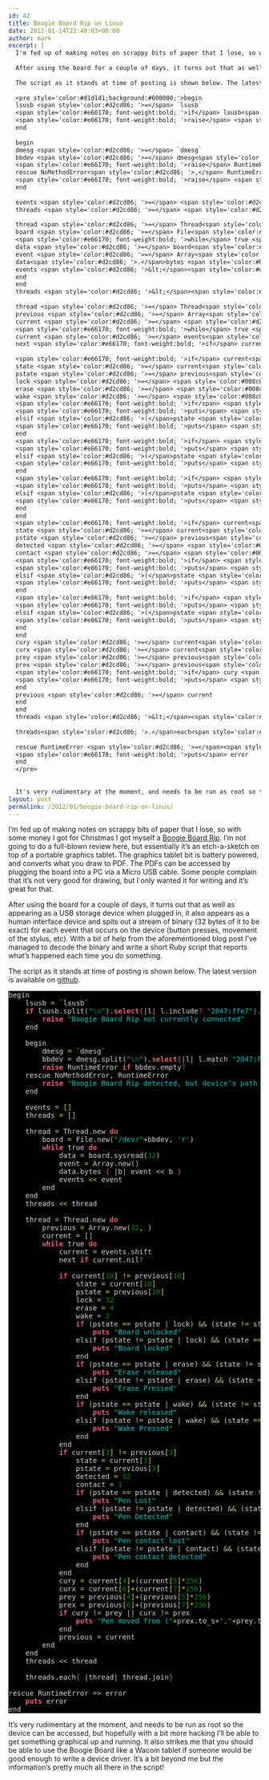 ```yaml
---
id: 42
title: Boogie Board Rip on Linux
date: 2012-01-14T22:49:03+00:00
author: mark
excerpt: |
  I'm fed up of making notes on scrappy bits of paper that I lose, so with some money I got for Christmas I got myself a <a href="http://www.amazon.co.uk/gp/product/B005ZPZ5XW/ref=as_li_qf_sp_asin_il_tl?ie=UTF8&tag=barrfrozwast-21&linkCode=as2&camp=1634&creative=6738&creativeASIN=B005ZPZ5XW">Boogie Board Rip</a>.  I'm not going to do a full-blown review here, but essentially it's an etch-a-sketch on top of a portable graphics tablet.  The graphics tablet bit is battery powered, and converts what you draw to PDF.  The PDFs can be accessed by plugging the board into a PC via a Micro USB cable. Some people complain that it's not very good for drawing, but I only wanted it for writing and it's great for that.
  
  After using the board for a couple of days, it turns out that as well as appearing as a USB storage device when plugged in, it also appears as a human interface device and spits out a stream of binary (32 bytes of it to be exact) for each event that occurs on the device (button presses, movement of the stylus, etc).  With a bit of help from the aforementioned blog post I've managed to decode the binary and write a short Ruby script that reports what's happened each time you do something.
  
  The script as it stands at time of posting is shown below. The latest version is available on <a href="https://github.com/marxjohnson/rubyboard">github</a>.
  
  <pre style='color:#d1d1d1;background:#000000;'>begin
  lsusb <span style='color:#d2cd86; '>=</span> `lsusb`
  <span style='color:#e66170; font-weight:bold; '>if</span> lsusb<span style='color:#d2cd86; '>.</span>split<span style='color:#d2cd86; '>(</span><span style='color:#02d045; '>"</span><span style='color:#008080; '>\n</span><span style='color:#02d045; '>"</span><span style='color:#d2cd86; '>)</span><span style='color:#d2cd86; '>.</span><span style='color:#e66170; font-weight:bold; '>select</span><span style='color:#b060b0; '>{</span><span style='color:#d2cd86; '>|</span>l<span style='color:#d2cd86; '>|</span> l<span style='color:#d2cd86; '>.</span>include<span style='color:#b060b0; '>?</span> <span style='color:#02d045; '>"</span><span style='color:#00c4c4; '>2047:ffe7</span><span style='color:#02d045; '>"</span><span style='color:#b060b0; '>}</span><span style='color:#d2cd86; '>.</span>count <span style='color:#d2cd86; '>=</span><span style='color:#d2cd86; '>=</span> <span style='color:#008c00; '>0</span>
  <span style='color:#e66170; font-weight:bold; '>raise</span> <span style='color:#02d045; '>"</span><span style='color:#00c4c4; '>Boogie Board Rip not currently connected</span><span style='color:#02d045; '>"</span>
  end
  
  begin
  dmesg <span style='color:#d2cd86; '>=</span> `dmesg`
  bbdev <span style='color:#d2cd86; '>=</span> dmesg<span style='color:#d2cd86; '>.</span>split<span style='color:#d2cd86; '>(</span><span style='color:#02d045; '>"</span><span style='color:#008080; '>\n</span><span style='color:#02d045; '>"</span><span style='color:#d2cd86; '>)</span><span style='color:#d2cd86; '>.</span><span style='color:#e66170; font-weight:bold; '>select</span><span style='color:#b060b0; '>{</span><span style='color:#d2cd86; '>|</span>l<span style='color:#d2cd86; '>|</span> l<span style='color:#d2cd86; '>.</span>match <span style='color:#02d045; '>"</span><span style='color:#00c4c4; '>2047:FFE7.*hidraw[0-9]</span><span style='color:#02d045; '>"</span><span style='color:#b060b0; '>}</span><span style='color:#d2cd86; '>.</span>pop<span style='color:#d2cd86; '>.</span>match<span style='color:#d2cd86; '>(</span><span style='color:#02d045; '>"</span><span style='color:#00c4c4; '>(hidraw[0-9]+)</span><span style='color:#02d045; '>"</span><span style='color:#d2cd86; '>)</span><span style='color:#d2cd86; '>.</span>to_s
  <span style='color:#e66170; font-weight:bold; '>raise</span> RuntimeError <span style='color:#e66170; font-weight:bold; '>if</span> bbdev<span style='color:#d2cd86; '>.</span>empty<span style='color:#b060b0; '>?</span>
  rescue NoMethodError<span style='color:#d2cd86; '>,</span> RuntimeError
  <span style='color:#e66170; font-weight:bold; '>raise</span> <span style='color:#02d045; '>"</span><span style='color:#00c4c4; '>Boogie Board Rip detected, but device's path could not be determined</span><span style='color:#02d045; '>"</span>
  end
  
  events <span style='color:#d2cd86; '>=</span> <span style='color:#d2cd86; '>[</span><span style='color:#d2cd86; '>]</span>
  threads <span style='color:#d2cd86; '>=</span> <span style='color:#d2cd86; '>[</span><span style='color:#d2cd86; '>]</span>
  
  thread <span style='color:#d2cd86; '>=</span> Thread<span style='color:#d2cd86; '>.</span>new <span style='color:#e66170; font-weight:bold; '>do</span>
  board <span style='color:#d2cd86; '>=</span> File<span style='color:#d2cd86; '>.</span>new<span style='color:#d2cd86; '>(</span><span style='color:#02d045; '>"</span><span style='color:#00c4c4; '>/dev/</span><span style='color:#02d045; '>"</span><span style='color:#d2cd86; '>+</span>bbdev<span style='color:#d2cd86; '>,</span> <span style='color:#00c4c4; '>'r'</span><span style='color:#d2cd86; '>)</span>
  <span style='color:#e66170; font-weight:bold; '>while</span> true <span style='color:#e66170; font-weight:bold; '>do</span>
  data <span style='color:#d2cd86; '>=</span> board<span style='color:#d2cd86; '>.</span>sysread<span style='color:#d2cd86; '>(</span><span style='color:#008c00; '>32</span><span style='color:#d2cd86; '>)</span>
  event <span style='color:#d2cd86; '>=</span> Array<span style='color:#d2cd86; '>.</span>new<span style='color:#d2cd86; '>(</span><span style='color:#d2cd86; '>)</span>
  data<span style='color:#d2cd86; '>.</span>bytes <span style='color:#b060b0; '>{</span> <span style='color:#d2cd86; '>|</span>b<span style='color:#d2cd86; '>|</span> event <span style='color:#d2cd86; '>&lt;</span><span style='color:#d2cd86; '>&lt;</span> b <span style='color:#b060b0; '>}</span>
  events <span style='color:#d2cd86; '>&lt;</span><span style='color:#d2cd86; '>&lt;</span> event
  end
  end
  threads <span style='color:#d2cd86; '>&lt;</span><span style='color:#d2cd86; '>&lt;</span> thread
  
  thread <span style='color:#d2cd86; '>=</span> Thread<span style='color:#d2cd86; '>.</span>new <span style='color:#e66170; font-weight:bold; '>do</span>
  previous <span style='color:#d2cd86; '>=</span> Array<span style='color:#d2cd86; '>.</span>new<span style='color:#d2cd86; '>(</span><span style='color:#008c00; '>32</span><span style='color:#d2cd86; '>,</span> <span style='color:#008c00; '>0</span><span style='color:#d2cd86; '>)</span>
  current <span style='color:#d2cd86; '>=</span> <span style='color:#d2cd86; '>[</span><span style='color:#d2cd86; '>]</span>
  <span style='color:#e66170; font-weight:bold; '>while</span> true <span style='color:#e66170; font-weight:bold; '>do</span>
  current <span style='color:#d2cd86; '>=</span> events<span style='color:#d2cd86; '>.</span>shift
  next <span style='color:#e66170; font-weight:bold; '>if</span> current<span style='color:#d2cd86; '>.</span>nil<span style='color:#b060b0; '>?</span>
  
  <span style='color:#e66170; font-weight:bold; '>if</span> current<span style='color:#d2cd86; '>[</span><span style='color:#008c00; '>10</span><span style='color:#d2cd86; '>]</span> <span style='color:#d2cd86; '>!</span><span style='color:#d2cd86; '>=</span> previous<span style='color:#d2cd86; '>[</span><span style='color:#008c00; '>10</span><span style='color:#d2cd86; '>]</span>
  state <span style='color:#d2cd86; '>=</span> current<span style='color:#d2cd86; '>[</span><span style='color:#008c00; '>10</span><span style='color:#d2cd86; '>]</span>
  pstate <span style='color:#d2cd86; '>=</span> previous<span style='color:#d2cd86; '>[</span><span style='color:#008c00; '>10</span><span style='color:#d2cd86; '>]</span>
  lock <span style='color:#d2cd86; '>=</span> <span style='color:#008c00; '>32</span>
  erase <span style='color:#d2cd86; '>=</span> <span style='color:#008c00; '>4</span>
  wake <span style='color:#d2cd86; '>=</span> <span style='color:#008c00; '>2</span>
  <span style='color:#e66170; font-weight:bold; '>if</span> <span style='color:#d2cd86; '>(</span>pstate <span style='color:#d2cd86; '>=</span><span style='color:#d2cd86; '>=</span> pstate <span style='color:#d2cd86; '>|</span> lock<span style='color:#d2cd86; '>)</span> <span style='color:#d2cd86; '>&amp;</span><span style='color:#d2cd86; '>&amp;</span> <span style='color:#d2cd86; '>(</span>state <span style='color:#d2cd86; '>!</span><span style='color:#d2cd86; '>=</span> state <span style='color:#d2cd86; '>|</span> lock<span style='color:#d2cd86; '>)</span>
  <span style='color:#e66170; font-weight:bold; '>puts</span> <span style='color:#02d045; '>"</span><span style='color:#00c4c4; '>Board unlocked</span><span style='color:#02d045; '>"</span>
  elsif <span style='color:#d2cd86; '>(</span>pstate <span style='color:#d2cd86; '>!</span><span style='color:#d2cd86; '>=</span> pstate <span style='color:#d2cd86; '>|</span> lock<span style='color:#d2cd86; '>)</span> <span style='color:#d2cd86; '>&amp;</span><span style='color:#d2cd86; '>&amp;</span> <span style='color:#d2cd86; '>(</span>state <span style='color:#d2cd86; '>=</span><span style='color:#d2cd86; '>=</span> state <span style='color:#d2cd86; '>|</span> lock<span style='color:#d2cd86; '>)</span>
  <span style='color:#e66170; font-weight:bold; '>puts</span> <span style='color:#02d045; '>"</span><span style='color:#00c4c4; '>Board locked</span><span style='color:#02d045; '>"</span>
  end
  <span style='color:#e66170; font-weight:bold; '>if</span> <span style='color:#d2cd86; '>(</span>pstate <span style='color:#d2cd86; '>=</span><span style='color:#d2cd86; '>=</span> pstate <span style='color:#d2cd86; '>|</span> erase<span style='color:#d2cd86; '>)</span> <span style='color:#d2cd86; '>&amp;</span><span style='color:#d2cd86; '>&amp;</span> <span style='color:#d2cd86; '>(</span>state <span style='color:#d2cd86; '>!</span><span style='color:#d2cd86; '>=</span> state <span style='color:#d2cd86; '>|</span> erase<span style='color:#d2cd86; '>)</span>
  <span style='color:#e66170; font-weight:bold; '>puts</span> <span style='color:#02d045; '>"</span><span style='color:#00c4c4; '>Erase released</span><span style='color:#02d045; '>"</span>
  elsif <span style='color:#d2cd86; '>(</span>pstate <span style='color:#d2cd86; '>!</span><span style='color:#d2cd86; '>=</span> pstate <span style='color:#d2cd86; '>|</span> erase<span style='color:#d2cd86; '>)</span> <span style='color:#d2cd86; '>&amp;</span><span style='color:#d2cd86; '>&amp;</span> <span style='color:#d2cd86; '>(</span>state <span style='color:#d2cd86; '>=</span><span style='color:#d2cd86; '>=</span> state <span style='color:#d2cd86; '>|</span> erase<span style='color:#d2cd86; '>)</span>
  <span style='color:#e66170; font-weight:bold; '>puts</span> <span style='color:#02d045; '>"</span><span style='color:#00c4c4; '>Erase Pressed</span><span style='color:#02d045; '>"</span>
  end
  <span style='color:#e66170; font-weight:bold; '>if</span> <span style='color:#d2cd86; '>(</span>pstate <span style='color:#d2cd86; '>=</span><span style='color:#d2cd86; '>=</span> pstate <span style='color:#d2cd86; '>|</span> wake<span style='color:#d2cd86; '>)</span> <span style='color:#d2cd86; '>&amp;</span><span style='color:#d2cd86; '>&amp;</span> <span style='color:#d2cd86; '>(</span>state <span style='color:#d2cd86; '>!</span><span style='color:#d2cd86; '>=</span> state <span style='color:#d2cd86; '>|</span> wake<span style='color:#d2cd86; '>)</span>
  <span style='color:#e66170; font-weight:bold; '>puts</span> <span style='color:#02d045; '>"</span><span style='color:#00c4c4; '>Wake released</span><span style='color:#02d045; '>"</span>
  elsif <span style='color:#d2cd86; '>(</span>pstate <span style='color:#d2cd86; '>!</span><span style='color:#d2cd86; '>=</span> pstate <span style='color:#d2cd86; '>|</span> wake<span style='color:#d2cd86; '>)</span> <span style='color:#d2cd86; '>&amp;</span><span style='color:#d2cd86; '>&amp;</span> <span style='color:#d2cd86; '>(</span>state <span style='color:#d2cd86; '>=</span><span style='color:#d2cd86; '>=</span> state <span style='color:#d2cd86; '>|</span> wake<span style='color:#d2cd86; '>)</span>
  <span style='color:#e66170; font-weight:bold; '>puts</span> <span style='color:#02d045; '>"</span><span style='color:#00c4c4; '>Wake Pressed</span><span style='color:#02d045; '>"</span>
  end
  end
  <span style='color:#e66170; font-weight:bold; '>if</span> current<span style='color:#d2cd86; '>[</span><span style='color:#008c00; '>3</span><span style='color:#d2cd86; '>]</span> <span style='color:#d2cd86; '>!</span><span style='color:#d2cd86; '>=</span> previous<span style='color:#d2cd86; '>[</span><span style='color:#008c00; '>3</span><span style='color:#d2cd86; '>]</span>
  state <span style='color:#d2cd86; '>=</span> current<span style='color:#d2cd86; '>[</span><span style='color:#008c00; '>3</span><span style='color:#d2cd86; '>]</span>
  pstate <span style='color:#d2cd86; '>=</span> previous<span style='color:#d2cd86; '>[</span><span style='color:#008c00; '>3</span><span style='color:#d2cd86; '>]</span>
  detected <span style='color:#d2cd86; '>=</span> <span style='color:#008c00; '>32</span>
  contact <span style='color:#d2cd86; '>=</span> <span style='color:#008c00; '>1</span>
  <span style='color:#e66170; font-weight:bold; '>if</span> <span style='color:#d2cd86; '>(</span>pstate <span style='color:#d2cd86; '>=</span><span style='color:#d2cd86; '>=</span> pstate <span style='color:#d2cd86; '>|</span> detected<span style='color:#d2cd86; '>)</span> <span style='color:#d2cd86; '>&amp;</span><span style='color:#d2cd86; '>&amp;</span> <span style='color:#d2cd86; '>(</span>state <span style='color:#d2cd86; '>!</span><span style='color:#d2cd86; '>=</span> state <span style='color:#d2cd86; '>|</span> detected<span style='color:#d2cd86; '>)</span>
  <span style='color:#e66170; font-weight:bold; '>puts</span> <span style='color:#02d045; '>"</span><span style='color:#00c4c4; '>Pen Lost</span><span style='color:#02d045; '>"</span>
  elsif <span style='color:#d2cd86; '>(</span>pstate <span style='color:#d2cd86; '>!</span><span style='color:#d2cd86; '>=</span> pstate <span style='color:#d2cd86; '>|</span> detected<span style='color:#d2cd86; '>)</span> <span style='color:#d2cd86; '>&amp;</span><span style='color:#d2cd86; '>&amp;</span> <span style='color:#d2cd86; '>(</span>state <span style='color:#d2cd86; '>=</span><span style='color:#d2cd86; '>=</span> state <span style='color:#d2cd86; '>|</span> detected<span style='color:#d2cd86; '>)</span>
  <span style='color:#e66170; font-weight:bold; '>puts</span> <span style='color:#02d045; '>"</span><span style='color:#00c4c4; '>Pen Detected</span><span style='color:#02d045; '>"</span>
  end
  <span style='color:#e66170; font-weight:bold; '>if</span> <span style='color:#d2cd86; '>(</span>pstate <span style='color:#d2cd86; '>=</span><span style='color:#d2cd86; '>=</span> pstate <span style='color:#d2cd86; '>|</span> contact<span style='color:#d2cd86; '>)</span> <span style='color:#d2cd86; '>&amp;</span><span style='color:#d2cd86; '>&amp;</span> <span style='color:#d2cd86; '>(</span>state <span style='color:#d2cd86; '>!</span><span style='color:#d2cd86; '>=</span> state <span style='color:#d2cd86; '>|</span> contact<span style='color:#d2cd86; '>)</span>
  <span style='color:#e66170; font-weight:bold; '>puts</span> <span style='color:#02d045; '>"</span><span style='color:#00c4c4; '>Pen contact lost</span><span style='color:#02d045; '>"</span>
  elsif <span style='color:#d2cd86; '>(</span>pstate <span style='color:#d2cd86; '>!</span><span style='color:#d2cd86; '>=</span> pstate <span style='color:#d2cd86; '>|</span> contact<span style='color:#d2cd86; '>)</span> <span style='color:#d2cd86; '>&amp;</span><span style='color:#d2cd86; '>&amp;</span> <span style='color:#d2cd86; '>(</span>state <span style='color:#d2cd86; '>=</span><span style='color:#d2cd86; '>=</span> state <span style='color:#d2cd86; '>|</span> contact<span style='color:#d2cd86; '>)</span>
  <span style='color:#e66170; font-weight:bold; '>puts</span> <span style='color:#02d045; '>"</span><span style='color:#00c4c4; '>Pen contact detected</span><span style='color:#02d045; '>"</span>
  end
  end
  cury <span style='color:#d2cd86; '>=</span> current<span style='color:#d2cd86; '>[</span><span style='color:#008c00; '>4</span><span style='color:#d2cd86; '>]</span><span style='color:#d2cd86; '>+</span><span style='color:#d2cd86; '>(</span>current<span style='color:#d2cd86; '>[</span><span style='color:#008c00; '>5</span><span style='color:#d2cd86; '>]</span><span style='color:#d2cd86; '>*</span><span style='color:#008c00; '>256</span><span style='color:#d2cd86; '>)</span>
  curx <span style='color:#d2cd86; '>=</span> current<span style='color:#d2cd86; '>[</span><span style='color:#008c00; '>6</span><span style='color:#d2cd86; '>]</span><span style='color:#d2cd86; '>+</span><span style='color:#d2cd86; '>(</span>current<span style='color:#d2cd86; '>[</span><span style='color:#008c00; '>7</span><span style='color:#d2cd86; '>]</span><span style='color:#d2cd86; '>*</span><span style='color:#008c00; '>256</span><span style='color:#d2cd86; '>)</span>
  prey <span style='color:#d2cd86; '>=</span> previous<span style='color:#d2cd86; '>[</span><span style='color:#008c00; '>4</span><span style='color:#d2cd86; '>]</span><span style='color:#d2cd86; '>+</span><span style='color:#d2cd86; '>(</span>previous<span style='color:#d2cd86; '>[</span><span style='color:#008c00; '>5</span><span style='color:#d2cd86; '>]</span><span style='color:#d2cd86; '>*</span><span style='color:#008c00; '>256</span><span style='color:#d2cd86; '>)</span>
  prex <span style='color:#d2cd86; '>=</span> previous<span style='color:#d2cd86; '>[</span><span style='color:#008c00; '>6</span><span style='color:#d2cd86; '>]</span><span style='color:#d2cd86; '>+</span><span style='color:#d2cd86; '>(</span>previous<span style='color:#d2cd86; '>[</span><span style='color:#008c00; '>7</span><span style='color:#d2cd86; '>]</span><span style='color:#d2cd86; '>*</span><span style='color:#008c00; '>256</span><span style='color:#d2cd86; '>)</span>
  <span style='color:#e66170; font-weight:bold; '>if</span> cury <span style='color:#d2cd86; '>!</span><span style='color:#d2cd86; '>=</span> prey <span style='color:#d2cd86; '>|</span><span style='color:#d2cd86; '>|</span> curx <span style='color:#d2cd86; '>!</span><span style='color:#d2cd86; '>=</span> prex
  <span style='color:#e66170; font-weight:bold; '>puts</span> <span style='color:#02d045; '>"</span><span style='color:#00c4c4; '>Pen moved from (</span><span style='color:#02d045; '>"</span><span style='color:#d2cd86; '>+</span>prex<span style='color:#d2cd86; '>.</span>to_s<span style='color:#d2cd86; '>+</span><span style='color:#02d045; '>"</span><span style='color:#00c4c4; '>,</span><span style='color:#02d045; '>"</span><span style='color:#d2cd86; '>+</span>prey<span style='color:#d2cd86; '>.</span>to_s<span style='color:#d2cd86; '>+</span><span style='color:#02d045; '>"</span><span style='color:#00c4c4; '>) to (</span><span style='color:#02d045; '>"</span><span style='color:#d2cd86; '>+</span>curx<span style='color:#d2cd86; '>.</span>to_s<span style='color:#d2cd86; '>+</span><span style='color:#02d045; '>"</span><span style='color:#00c4c4; '>,</span><span style='color:#02d045; '>"</span><span style='color:#d2cd86; '>+</span>cury<span style='color:#d2cd86; '>.</span>to_s<span style='color:#d2cd86; '>+</span><span style='color:#02d045; '>"</span><span style='color:#00c4c4; '>)</span><span style='color:#02d045; '>"</span>
  end
  previous <span style='color:#d2cd86; '>=</span> current
  end
  end
  threads <span style='color:#d2cd86; '>&lt;</span><span style='color:#d2cd86; '>&lt;</span> thread
  
  threads<span style='color:#d2cd86; '>.</span>each<span style='color:#b060b0; '>{</span> <span style='color:#d2cd86; '>|</span>thread<span style='color:#d2cd86; '>|</span> thread<span style='color:#d2cd86; '>.</span>join<span style='color:#b060b0; '>}</span>
  
  rescue RuntimeError <span style='color:#d2cd86; '>=</span><span style='color:#d2cd86; '>></span> error
  <span style='color:#e66170; font-weight:bold; '>puts</span> error
  end
  </pre>
  
  
  It's very rudimentary at the moment, and needs to be run as root so the device can be accessed, but hopefully with a bit more hacking I'll be able to get something graphical up and running.  It also strikes me that you should be able to use the Boogie Board like a Wacom tablet if someone would be good enough to write a device driver. It's a bit beyond me but the information's pretty much all there in the script!
layout: post
permalink: /2012/01/boogie-board-rip-on-linux/
---
```

I&#8217;m fed up of making notes on scrappy bits of paper that I lose, so with some money I got for Christmas I got myself a [Boogie Board Rip](http://www.amazon.co.uk/gp/product/B005ZPZ5XW/ref=as_li_qf_sp_asin_il_tl?ie=UTF8&tag=barrfrozwast-21&linkCode=as2&camp=1634&creative=6738&creativeASIN=B005ZPZ5XW). I&#8217;m not going to do a full-blown review here, but essentially it&#8217;s an etch-a-sketch on top of a portable graphics tablet. The graphics tablet bit is battery powered, and converts what you draw to PDF. The PDFs can be accessed by plugging the board into a PC via a Micro USB cable. Some people complain that it&#8217;s not very good for drawing, but I only wanted it for writing and it&#8217;s great for that.

After using the board for a couple of days, it turns out that as well as appearing as a USB storage device when plugged in, it also appears as a human interface device and spits out a stream of binary (32 bytes of it to be exact) for each event that occurs on the device (button presses, movement of the stylus, etc). With a bit of help from the aforementioned blog post I&#8217;ve managed to decode the binary and write a short Ruby script that reports what&#8217;s happened each time you do something.

The script as it stands at time of posting is shown below. The latest version is available on [github](https://github.com/marxjohnson/rubyboard).

<pre style='color:#d1d1d1;background:#000000;'>begin
    lsusb <span style='color:#d2cd86; '>=</span> `lsusb`
    <span style='color:#e66170; font-weight:bold; '>if</span> lsusb<span style='color:#d2cd86; '>.</span>split<span style='color:#d2cd86; '>(</span><span style='color:#02d045; '>"</span><span style='color:#008080; '>\n</span><span style='color:#02d045; '>"</span><span style='color:#d2cd86; '>)</span><span style='color:#d2cd86; '>.</span><span style='color:#e66170; font-weight:bold; '>select</span><span style='color:#b060b0; '>{</span><span style='color:#d2cd86; '>|</span>l<span style='color:#d2cd86; '>|</span> l<span style='color:#d2cd86; '>.</span>include<span style='color:#b060b0; '>?</span> <span style='color:#02d045; '>"</span><span style='color:#00c4c4; '>2047:ffe7</span><span style='color:#02d045; '>"</span><span style='color:#b060b0; '>}</span><span style='color:#d2cd86; '>.</span>count <span style='color:#d2cd86; '>=</span><span style='color:#d2cd86; '>=</span> <span style='color:#008c00; '></span>
        <span style='color:#e66170; font-weight:bold; '>raise</span> <span style='color:#02d045; '>"</span><span style='color:#00c4c4; '>Boogie Board Rip not currently connected</span><span style='color:#02d045; '>"</span>
    end

    begin
        dmesg <span style='color:#d2cd86; '>=</span> `dmesg`
        bbdev <span style='color:#d2cd86; '>=</span> dmesg<span style='color:#d2cd86; '>.</span>split<span style='color:#d2cd86; '>(</span><span style='color:#02d045; '>"</span><span style='color:#008080; '>\n</span><span style='color:#02d045; '>"</span><span style='color:#d2cd86; '>)</span><span style='color:#d2cd86; '>.</span><span style='color:#e66170; font-weight:bold; '>select</span><span style='color:#b060b0; '>{</span><span style='color:#d2cd86; '>|</span>l<span style='color:#d2cd86; '>|</span> l<span style='color:#d2cd86; '>.</span>match <span style='color:#02d045; '>"</span><span style='color:#00c4c4; '>2047:FFE7.*hidraw[0-9]</span><span style='color:#02d045; '>"</span><span style='color:#b060b0; '>}</span><span style='color:#d2cd86; '>.</span>pop<span style='color:#d2cd86; '>.</span>match<span style='color:#d2cd86; '>(</span><span style='color:#02d045; '>"</span><span style='color:#00c4c4; '>(hidraw[0-9]+)</span><span style='color:#02d045; '>"</span><span style='color:#d2cd86; '>)</span><span style='color:#d2cd86; '>.</span>to_s
        <span style='color:#e66170; font-weight:bold; '>raise</span> RuntimeError <span style='color:#e66170; font-weight:bold; '>if</span> bbdev<span style='color:#d2cd86; '>.</span>empty<span style='color:#b060b0; '>?</span> 
    rescue NoMethodError<span style='color:#d2cd86; '>,</span> RuntimeError
        <span style='color:#e66170; font-weight:bold; '>raise</span> <span style='color:#02d045; '>"</span><span style='color:#00c4c4; '>Boogie Board Rip detected, but device's path could not be determined</span><span style='color:#02d045; '>"</span>
    end

    events <span style='color:#d2cd86; '>=</span> <span style='color:#d2cd86; '>[</span><span style='color:#d2cd86; '>]</span>
    threads <span style='color:#d2cd86; '>=</span> <span style='color:#d2cd86; '>[</span><span style='color:#d2cd86; '>]</span>

    thread <span style='color:#d2cd86; '>=</span> Thread<span style='color:#d2cd86; '>.</span>new <span style='color:#e66170; font-weight:bold; '>do</span>
        board <span style='color:#d2cd86; '>=</span> File<span style='color:#d2cd86; '>.</span>new<span style='color:#d2cd86; '>(</span><span style='color:#02d045; '>"</span><span style='color:#00c4c4; '>/dev/</span><span style='color:#02d045; '>"</span><span style='color:#d2cd86; '>+</span>bbdev<span style='color:#d2cd86; '>,</span> <span style='color:#00c4c4; '>'r'</span><span style='color:#d2cd86; '>)</span>
        <span style='color:#e66170; font-weight:bold; '>while</span> true <span style='color:#e66170; font-weight:bold; '>do</span>
            data <span style='color:#d2cd86; '>=</span> board<span style='color:#d2cd86; '>.</span>sysread<span style='color:#d2cd86; '>(</span><span style='color:#008c00; '>32</span><span style='color:#d2cd86; '>)</span>
            event <span style='color:#d2cd86; '>=</span> Array<span style='color:#d2cd86; '>.</span>new<span style='color:#d2cd86; '>(</span><span style='color:#d2cd86; '>)</span>
            data<span style='color:#d2cd86; '>.</span>bytes <span style='color:#b060b0; '>{</span> <span style='color:#d2cd86; '>|</span>b<span style='color:#d2cd86; '>|</span> event <span style='color:#d2cd86; '>&lt;</span><span style='color:#d2cd86; '>&lt;</span> b <span style='color:#b060b0; '>}</span>
            events <span style='color:#d2cd86; '>&lt;</span><span style='color:#d2cd86; '>&lt;</span> event
        end
    end
    threads <span style='color:#d2cd86; '>&lt;</span><span style='color:#d2cd86; '>&lt;</span> thread

    thread <span style='color:#d2cd86; '>=</span> Thread<span style='color:#d2cd86; '>.</span>new <span style='color:#e66170; font-weight:bold; '>do</span>
        previous <span style='color:#d2cd86; '>=</span> Array<span style='color:#d2cd86; '>.</span>new<span style='color:#d2cd86; '>(</span><span style='color:#008c00; '>32</span><span style='color:#d2cd86; '>,</span> <span style='color:#008c00; '></span><span style='color:#d2cd86; '>)</span>
        current <span style='color:#d2cd86; '>=</span> <span style='color:#d2cd86; '>[</span><span style='color:#d2cd86; '>]</span>
        <span style='color:#e66170; font-weight:bold; '>while</span> true <span style='color:#e66170; font-weight:bold; '>do</span>
            current <span style='color:#d2cd86; '>=</span> events<span style='color:#d2cd86; '>.</span>shift
            next <span style='color:#e66170; font-weight:bold; '>if</span> current<span style='color:#d2cd86; '>.</span>nil<span style='color:#b060b0; '>?</span>

            <span style='color:#e66170; font-weight:bold; '>if</span> current<span style='color:#d2cd86; '>[</span><span style='color:#008c00; '>10</span><span style='color:#d2cd86; '>]</span> <span style='color:#d2cd86; '>!</span><span style='color:#d2cd86; '>=</span> previous<span style='color:#d2cd86; '>[</span><span style='color:#008c00; '>10</span><span style='color:#d2cd86; '>]</span>
                state <span style='color:#d2cd86; '>=</span> current<span style='color:#d2cd86; '>[</span><span style='color:#008c00; '>10</span><span style='color:#d2cd86; '>]</span>
                pstate <span style='color:#d2cd86; '>=</span> previous<span style='color:#d2cd86; '>[</span><span style='color:#008c00; '>10</span><span style='color:#d2cd86; '>]</span>
                lock <span style='color:#d2cd86; '>=</span> <span style='color:#008c00; '>32</span>
                erase <span style='color:#d2cd86; '>=</span> <span style='color:#008c00; '>4</span>
                wake <span style='color:#d2cd86; '>=</span> <span style='color:#008c00; '>2</span>
                <span style='color:#e66170; font-weight:bold; '>if</span> <span style='color:#d2cd86; '>(</span>pstate <span style='color:#d2cd86; '>=</span><span style='color:#d2cd86; '>=</span> pstate <span style='color:#d2cd86; '>|</span> lock<span style='color:#d2cd86; '>)</span> <span style='color:#d2cd86; '>&</span><span style='color:#d2cd86; '>&</span> <span style='color:#d2cd86; '>(</span>state <span style='color:#d2cd86; '>!</span><span style='color:#d2cd86; '>=</span> state <span style='color:#d2cd86; '>|</span> lock<span style='color:#d2cd86; '>)</span>
                    <span style='color:#e66170; font-weight:bold; '>puts</span> <span style='color:#02d045; '>"</span><span style='color:#00c4c4; '>Board unlocked</span><span style='color:#02d045; '>"</span>
                elsif <span style='color:#d2cd86; '>(</span>pstate <span style='color:#d2cd86; '>!</span><span style='color:#d2cd86; '>=</span> pstate <span style='color:#d2cd86; '>|</span> lock<span style='color:#d2cd86; '>)</span> <span style='color:#d2cd86; '>&</span><span style='color:#d2cd86; '>&</span> <span style='color:#d2cd86; '>(</span>state <span style='color:#d2cd86; '>=</span><span style='color:#d2cd86; '>=</span> state <span style='color:#d2cd86; '>|</span> lock<span style='color:#d2cd86; '>)</span>
                    <span style='color:#e66170; font-weight:bold; '>puts</span> <span style='color:#02d045; '>"</span><span style='color:#00c4c4; '>Board locked</span><span style='color:#02d045; '>"</span>
                end
                <span style='color:#e66170; font-weight:bold; '>if</span> <span style='color:#d2cd86; '>(</span>pstate <span style='color:#d2cd86; '>=</span><span style='color:#d2cd86; '>=</span> pstate <span style='color:#d2cd86; '>|</span> erase<span style='color:#d2cd86; '>)</span> <span style='color:#d2cd86; '>&</span><span style='color:#d2cd86; '>&</span> <span style='color:#d2cd86; '>(</span>state <span style='color:#d2cd86; '>!</span><span style='color:#d2cd86; '>=</span> state <span style='color:#d2cd86; '>|</span> erase<span style='color:#d2cd86; '>)</span>
                    <span style='color:#e66170; font-weight:bold; '>puts</span> <span style='color:#02d045; '>"</span><span style='color:#00c4c4; '>Erase released</span><span style='color:#02d045; '>"</span>
                elsif <span style='color:#d2cd86; '>(</span>pstate <span style='color:#d2cd86; '>!</span><span style='color:#d2cd86; '>=</span> pstate <span style='color:#d2cd86; '>|</span> erase<span style='color:#d2cd86; '>)</span> <span style='color:#d2cd86; '>&</span><span style='color:#d2cd86; '>&</span> <span style='color:#d2cd86; '>(</span>state <span style='color:#d2cd86; '>=</span><span style='color:#d2cd86; '>=</span> state <span style='color:#d2cd86; '>|</span> erase<span style='color:#d2cd86; '>)</span>
                    <span style='color:#e66170; font-weight:bold; '>puts</span> <span style='color:#02d045; '>"</span><span style='color:#00c4c4; '>Erase Pressed</span><span style='color:#02d045; '>"</span>
                end
                <span style='color:#e66170; font-weight:bold; '>if</span> <span style='color:#d2cd86; '>(</span>pstate <span style='color:#d2cd86; '>=</span><span style='color:#d2cd86; '>=</span> pstate <span style='color:#d2cd86; '>|</span> wake<span style='color:#d2cd86; '>)</span> <span style='color:#d2cd86; '>&</span><span style='color:#d2cd86; '>&</span> <span style='color:#d2cd86; '>(</span>state <span style='color:#d2cd86; '>!</span><span style='color:#d2cd86; '>=</span> state <span style='color:#d2cd86; '>|</span> wake<span style='color:#d2cd86; '>)</span>
                    <span style='color:#e66170; font-weight:bold; '>puts</span> <span style='color:#02d045; '>"</span><span style='color:#00c4c4; '>Wake released</span><span style='color:#02d045; '>"</span>
                elsif <span style='color:#d2cd86; '>(</span>pstate <span style='color:#d2cd86; '>!</span><span style='color:#d2cd86; '>=</span> pstate <span style='color:#d2cd86; '>|</span> wake<span style='color:#d2cd86; '>)</span> <span style='color:#d2cd86; '>&</span><span style='color:#d2cd86; '>&</span> <span style='color:#d2cd86; '>(</span>state <span style='color:#d2cd86; '>=</span><span style='color:#d2cd86; '>=</span> state <span style='color:#d2cd86; '>|</span> wake<span style='color:#d2cd86; '>)</span>
                    <span style='color:#e66170; font-weight:bold; '>puts</span> <span style='color:#02d045; '>"</span><span style='color:#00c4c4; '>Wake Pressed</span><span style='color:#02d045; '>"</span>
                end
            end
            <span style='color:#e66170; font-weight:bold; '>if</span> current<span style='color:#d2cd86; '>[</span><span style='color:#008c00; '>3</span><span style='color:#d2cd86; '>]</span> <span style='color:#d2cd86; '>!</span><span style='color:#d2cd86; '>=</span> previous<span style='color:#d2cd86; '>[</span><span style='color:#008c00; '>3</span><span style='color:#d2cd86; '>]</span>
                state <span style='color:#d2cd86; '>=</span> current<span style='color:#d2cd86; '>[</span><span style='color:#008c00; '>3</span><span style='color:#d2cd86; '>]</span>
                pstate <span style='color:#d2cd86; '>=</span> previous<span style='color:#d2cd86; '>[</span><span style='color:#008c00; '>3</span><span style='color:#d2cd86; '>]</span>
                detected <span style='color:#d2cd86; '>=</span> <span style='color:#008c00; '>32</span>
                contact <span style='color:#d2cd86; '>=</span> <span style='color:#008c00; '>1</span>
                <span style='color:#e66170; font-weight:bold; '>if</span> <span style='color:#d2cd86; '>(</span>pstate <span style='color:#d2cd86; '>=</span><span style='color:#d2cd86; '>=</span> pstate <span style='color:#d2cd86; '>|</span> detected<span style='color:#d2cd86; '>)</span> <span style='color:#d2cd86; '>&</span><span style='color:#d2cd86; '>&</span> <span style='color:#d2cd86; '>(</span>state <span style='color:#d2cd86; '>!</span><span style='color:#d2cd86; '>=</span> state <span style='color:#d2cd86; '>|</span> detected<span style='color:#d2cd86; '>)</span>
                    <span style='color:#e66170; font-weight:bold; '>puts</span> <span style='color:#02d045; '>"</span><span style='color:#00c4c4; '>Pen Lost</span><span style='color:#02d045; '>"</span>
                elsif <span style='color:#d2cd86; '>(</span>pstate <span style='color:#d2cd86; '>!</span><span style='color:#d2cd86; '>=</span> pstate <span style='color:#d2cd86; '>|</span> detected<span style='color:#d2cd86; '>)</span> <span style='color:#d2cd86; '>&</span><span style='color:#d2cd86; '>&</span> <span style='color:#d2cd86; '>(</span>state <span style='color:#d2cd86; '>=</span><span style='color:#d2cd86; '>=</span> state <span style='color:#d2cd86; '>|</span> detected<span style='color:#d2cd86; '>)</span>
                    <span style='color:#e66170; font-weight:bold; '>puts</span> <span style='color:#02d045; '>"</span><span style='color:#00c4c4; '>Pen Detected</span><span style='color:#02d045; '>"</span>
                end
                <span style='color:#e66170; font-weight:bold; '>if</span> <span style='color:#d2cd86; '>(</span>pstate <span style='color:#d2cd86; '>=</span><span style='color:#d2cd86; '>=</span> pstate <span style='color:#d2cd86; '>|</span> contact<span style='color:#d2cd86; '>)</span> <span style='color:#d2cd86; '>&</span><span style='color:#d2cd86; '>&</span> <span style='color:#d2cd86; '>(</span>state <span style='color:#d2cd86; '>!</span><span style='color:#d2cd86; '>=</span> state <span style='color:#d2cd86; '>|</span> contact<span style='color:#d2cd86; '>)</span>
                    <span style='color:#e66170; font-weight:bold; '>puts</span> <span style='color:#02d045; '>"</span><span style='color:#00c4c4; '>Pen contact lost</span><span style='color:#02d045; '>"</span>
                elsif <span style='color:#d2cd86; '>(</span>pstate <span style='color:#d2cd86; '>!</span><span style='color:#d2cd86; '>=</span> pstate <span style='color:#d2cd86; '>|</span> contact<span style='color:#d2cd86; '>)</span> <span style='color:#d2cd86; '>&</span><span style='color:#d2cd86; '>&</span> <span style='color:#d2cd86; '>(</span>state <span style='color:#d2cd86; '>=</span><span style='color:#d2cd86; '>=</span> state <span style='color:#d2cd86; '>|</span> contact<span style='color:#d2cd86; '>)</span>
                    <span style='color:#e66170; font-weight:bold; '>puts</span> <span style='color:#02d045; '>"</span><span style='color:#00c4c4; '>Pen contact detected</span><span style='color:#02d045; '>"</span>
                end
            end
            cury <span style='color:#d2cd86; '>=</span> current<span style='color:#d2cd86; '>[</span><span style='color:#008c00; '>4</span><span style='color:#d2cd86; '>]</span><span style='color:#d2cd86; '>+</span><span style='color:#d2cd86; '>(</span>current<span style='color:#d2cd86; '>[</span><span style='color:#008c00; '>5</span><span style='color:#d2cd86; '>]</span><span style='color:#d2cd86; '>*</span><span style='color:#008c00; '>256</span><span style='color:#d2cd86; '>)</span>
            curx <span style='color:#d2cd86; '>=</span> current<span style='color:#d2cd86; '>[</span><span style='color:#008c00; '>6</span><span style='color:#d2cd86; '>]</span><span style='color:#d2cd86; '>+</span><span style='color:#d2cd86; '>(</span>current<span style='color:#d2cd86; '>[</span><span style='color:#008c00; '>7</span><span style='color:#d2cd86; '>]</span><span style='color:#d2cd86; '>*</span><span style='color:#008c00; '>256</span><span style='color:#d2cd86; '>)</span>
            prey <span style='color:#d2cd86; '>=</span> previous<span style='color:#d2cd86; '>[</span><span style='color:#008c00; '>4</span><span style='color:#d2cd86; '>]</span><span style='color:#d2cd86; '>+</span><span style='color:#d2cd86; '>(</span>previous<span style='color:#d2cd86; '>[</span><span style='color:#008c00; '>5</span><span style='color:#d2cd86; '>]</span><span style='color:#d2cd86; '>*</span><span style='color:#008c00; '>256</span><span style='color:#d2cd86; '>)</span>
            prex <span style='color:#d2cd86; '>=</span> previous<span style='color:#d2cd86; '>[</span><span style='color:#008c00; '>6</span><span style='color:#d2cd86; '>]</span><span style='color:#d2cd86; '>+</span><span style='color:#d2cd86; '>(</span>previous<span style='color:#d2cd86; '>[</span><span style='color:#008c00; '>7</span><span style='color:#d2cd86; '>]</span><span style='color:#d2cd86; '>*</span><span style='color:#008c00; '>256</span><span style='color:#d2cd86; '>)</span>
            <span style='color:#e66170; font-weight:bold; '>if</span> cury <span style='color:#d2cd86; '>!</span><span style='color:#d2cd86; '>=</span> prey <span style='color:#d2cd86; '>|</span><span style='color:#d2cd86; '>|</span> curx <span style='color:#d2cd86; '>!</span><span style='color:#d2cd86; '>=</span> prex
                <span style='color:#e66170; font-weight:bold; '>puts</span> <span style='color:#02d045; '>"</span><span style='color:#00c4c4; '>Pen moved from (</span><span style='color:#02d045; '>"</span><span style='color:#d2cd86; '>+</span>prex<span style='color:#d2cd86; '>.</span>to_s<span style='color:#d2cd86; '>+</span><span style='color:#02d045; '>"</span><span style='color:#00c4c4; '>,</span><span style='color:#02d045; '>"</span><span style='color:#d2cd86; '>+</span>prey<span style='color:#d2cd86; '>.</span>to_s<span style='color:#d2cd86; '>+</span><span style='color:#02d045; '>"</span><span style='color:#00c4c4; '>) to (</span><span style='color:#02d045; '>"</span><span style='color:#d2cd86; '>+</span>curx<span style='color:#d2cd86; '>.</span>to_s<span style='color:#d2cd86; '>+</span><span style='color:#02d045; '>"</span><span style='color:#00c4c4; '>,</span><span style='color:#02d045; '>"</span><span style='color:#d2cd86; '>+</span>cury<span style='color:#d2cd86; '>.</span>to_s<span style='color:#d2cd86; '>+</span><span style='color:#02d045; '>"</span><span style='color:#00c4c4; '>)</span><span style='color:#02d045; '>"</span>
            end    
            previous <span style='color:#d2cd86; '>=</span> current
        end
    end
    threads <span style='color:#d2cd86; '>&lt;</span><span style='color:#d2cd86; '>&lt;</span> thread

    threads<span style='color:#d2cd86; '>.</span>each<span style='color:#b060b0; '>{</span> <span style='color:#d2cd86; '>|</span>thread<span style='color:#d2cd86; '>|</span> thread<span style='color:#d2cd86; '>.</span>join<span style='color:#b060b0; '>}</span>
    
rescue RuntimeError <span style='color:#d2cd86; '>=</span><span style='color:#d2cd86; '>></span> error
    <span style='color:#e66170; font-weight:bold; '>puts</span> error
end
</pre>

It&#8217;s very rudimentary at the moment, and needs to be run as root so the device can be accessed, but hopefully with a bit more hacking I&#8217;ll be able to get something graphical up and running. It also strikes me that you should be able to use the Boogie Board like a Wacom tablet if someone would be good enough to write a device driver. It&#8217;s a bit beyond me but the information&#8217;s pretty much all there in the script!
